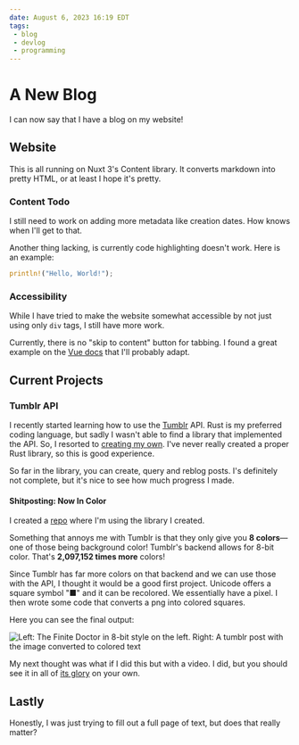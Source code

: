 ```yaml
---
date: August 6, 2023 16:19 EDT
tags:
 - blog
 - devlog
 - programming
---
```


# A New Blog

I can now say that I have a blog on my website!

## Website

This is all running on Nuxt 3's Content library.
It converts markdown into pretty HTML, or at least I hope it's pretty.

### Content Todo

I still need to work on adding more metadata like creation dates.
How knows when I'll get to that.

Another thing lacking, is currently code highlighting doesn't work.
Here is an example:

```rust
println!("Hello, World!");
```

### Accessibility

While I have tried to make the website somewhat accessible by not just using only `div` tags,
I still have more work.

Currently, there is no "skip to content" button for tabbing.
I found a great example on the [Vue docs](https://vuejs.org/guide/best-practices/accessibility.html#skip-link) that I'll probably adapt.

## Current Projects

### Tumblr API

I recently started learning how to use the [Tumblr](www.tumblr.com) API.
Rust is my preferred coding language, but sadly I wasn't able to find a library that implemented the API.
So, I resorted to [creating my own](https://github.com/RyanThePinkHacker/tumblr-api-rs). I've never really created a proper Rust library, so this is good experience.

So far in the library, you can create, query and reblog posts. I's definitely not complete, but it's nice to see how much progress I made.

#### Shitposting: Now In Color

I created a [repo](https://github.com/RyanThePinkHacker/tumblr-api-playground) where I'm using the library I created.

Something that annoys me with Tumblr is that they only give you **8 colors**&mdash;one of those being background color!
Tumblr's backend allows for 8-bit color. That's **2,097,152 times more** colors!

Since Tumblr has far more colors on that backend and we can use those with the API, I thought it would be a good first project.
Unicode offers a square symbol "&#x25A0;" and it can be recolored. We essentially have a pixel. I then wrote some code that converts a png into colored squares.

Here you can see the final output:

![Left: The Finite Doctor in 8-bit style on the left. Right: A tumblr post with the image converted to colored text](/image/blog/tumblr-png-to-text-finite.webp)

My next thought was what if I did this but with a video. I did, but you should see it in all of [its glory](https://the-pink-hacker.tumblr.com/post/724579669775728640) on your own.

## Lastly

Honestly, I was just trying to fill out a full page of text, but does that really matter?
